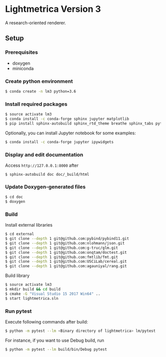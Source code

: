Lightmetrica Version 3
====================

A research-oriented renderer.

## Setup

### Prerequisites

- doxygen
- miniconda

### Create python environment

```bash
$ conda create -n lm3 python=3.6
```

### Install required packages

```bash
$ source activate lm3
$ conda install -c conda-forge sphinx jupyter matplotlib
$ pip install sphinx-autobuild sphinx_rtd_theme breathe sphinx_tabs pytest tqdm
```

Optionally, you can install Jupyter notebook for some examples:

```bash
$ conda install -c conda-forge jupyter ipywidgets
```

### Display and edit documentation

Access `http://127.0.0.1:8000` after

```
$ sphinx-autobuild doc doc/_build/html
```

### Update Doxygen-generated files

```bash
$ cd doc
$ doxygen
```

### Build

Install external libraries

```bash
$ cd external
$ git clone --depth 1 git@github.com:pybind/pybind11.git
$ git clone --depth 1 git@github.com:nlohmann/json.git
$ git clone --depth 1 git@github.com:g-truc/glm.git
$ git clone --depth 1 git@github.com:onqtam/doctest.git
$ git clone --depth 1 git@github.com:fmtlib/fmt.git
$ git clone --depth 1 git@github.com:USCiLab/cereal.git
$ git clone --depth 1 git@github.com:agauniyal/rang.git
```

Build library

```bash
$ source activate lm3
$ mkdir build && cd build
$ cmake -G "Visual Studio 15 2017 Win64" ..
$ start lightmetrica.sln
```

### Run pytest

Execute following commands after build:

```bash
$ python -m pytest --lm <Binary directory of lightmetrica> lm/pytest
```

For instance, if you want to use Debug build, run

```bash
$ python -m pytest --lm build/bin/Debug pytest
```

